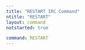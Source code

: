 ```yaml
---
title: "RESTART IRC Command"
ntitle: "RESTART"
layout: command
notstarted: true

command: RESTART
---
```

